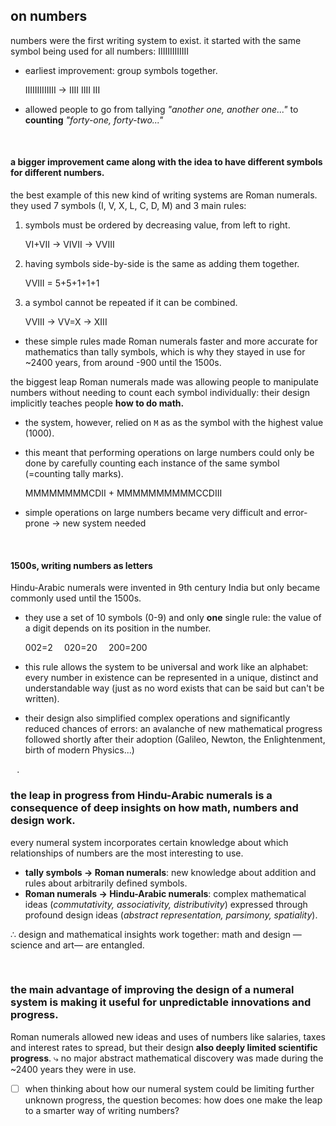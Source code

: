 ## on numbers

numbers were the first writing system to exist. it started with the same symbol being used for all numbers:  IIIIIIIIIIIII

- earliest improvement: group symbols together.

   IIIIIIIIIIIII  →  IIII  IIII  III

- allowed people to go from tallying *"another one, another one..."* to **counting** *"forty-one, forty-two..."*

⠀  

#### a bigger improvement came along with the idea to have different symbols for different numbers.

the best example of this new kind of writing systems are Roman numerals. they used 7 symbols (I, V, X, L, C, D, M) and 3 main rules:

1. symbols must be ordered by decreasing value, from left to right.

   VI+VII → VIVII → VVIII

2. having symbols side-by-side is the same as adding them together.

   VVIII = 5+5+1+1+1

3. a symbol cannot be repeated if it can be combined.

   VVIII → VV=X → XIII

- these simple rules made Roman numerals faster and more accurate for mathematics than tally symbols, which is why they stayed in use for ~2400 years, from around -900 until the 1500s.

the biggest leap Roman numerals made was allowing people to manipulate numbers without needing to count each symbol individually: their design implicitly teaches people **how to do math.**

- the system, however, relied on `M` as as the symbol with the highest value (1000).
- this meant that performing operations on large numbers could only be done by carefully counting each instance of the same symbol (=counting tally marks).

   MMMMMMMMCDII + MMMMMMMMMMCCDIII

- simple operations on large numbers became very difficult and error-prone → new system needed

⠀  

#### 1500s, writing numbers as letters

Hindu-Arabic numerals were invented in 9th century India but only became commonly used until the 1500s.

- they use a set of 10 symbols (0-9) and only **one** single rule: the value of a digit depends on its position in the number.

   002=2 ⠀   020=20 ⠀   200=200

- this rule allows the system to be universal and work like an alphabet: every number in existence can be represented in a unique, distinct and understandable way (just as no word exists that can be said but can't be written).
- their design also simplified complex operations and significantly reduced chances of errors: an avalanche of new mathematical progress followed shortly after their adoption (Galileo, Newton, the Enlightenment, birth of modern Physics...)

⠀. 

### the leap in progress from Hindu-Arabic numerals is a consequence of deep insights on how math, numbers and design work.

every numeral system incorporates certain knowledge about which relationships of numbers are the most interesting to use.

- **tally symbols → Roman numerals**: new knowledge about addition and rules about arbitrarily defined symbols.
- **Roman numerals → Hindu-Arabic numerals**: complex mathematical ideas (*commutativity, associativity, distributivity*) expressed through profound design ideas (*abstract representation, parsimony, spatiality*).

∴   design and mathematical insights work together:
       math and design —science and art— are entangled.

⠀  

### the main advantage of improving the design of a numeral system is making it useful for unpredictable innovations and progress.

Roman numerals allowed new ideas and uses of numbers like salaries, taxes and interest rates to spread, but their design **also deeply limited scientific progress**.
⤷ no major abstract mathematical discovery was made during the ~2400 years they were in use.

- [ ] when thinking about how our numeral system could be limiting further unknown progress, the question becomes: how does one make the leap to a smarter way of writing numbers?
